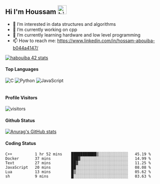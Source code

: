 ## Hi I'm Houssam <img src="https://user-images.githubusercontent.com/1303154/88677602-1635ba80-d120-11ea-84d8-d263ba5fc3c0.gif" width="28px" alt="hi">

- 👀 I’m interested in data structures and algorithms
- 🔭 I’m currently working on cpp
- 🌱 I’m currently learning hardware and low level programming
- 📫 How to reach me: https://www.linkedin.com/in/hossam-abouiba-b044a4147/

[![habouiba 42 stats](https://badge.mediaplus.ma/greenbinary/habouiba)](https://github.com/oakoudad/badge42)

#### Top Languages

![C](https://img.shields.io/badge/c-%2300599C.svg?style=for-the-badge&logo=c&logoColor=white)
![Python](https://img.shields.io/badge/python-%2314354C.svg?style=for-the-badge&logo=python&logoColor=white)
![JavaScript](https://img.shields.io/badge/javascript-%23323330.svg?style=for-the-badge&logo=javascript&logoColor=%23F7DF1E)
<br />
<br />
#### Profile Visitors
![visitors](https://visitor-badge.glitch.me/badge?page_id=project-HOSSAM.project-HOSSAM)

#### Github Status
[![Anurag's GitHub stats](https://github-readme-stats.vercel.app/api?username=0xPride&theme=tokyonight)](https://github.com/anuraghazra/github-readme-stats)

#### Coding Status
<!--START_SECTION:waka-->

```text
C++          1 hr 52 mins    ███████████▒░░░░░░░░░░░░░   45.19 %
Docker       37 mins         ███▓░░░░░░░░░░░░░░░░░░░░░   14.99 %
Text         27 mins         ██▓░░░░░░░░░░░░░░░░░░░░░░   11.25 %
JavaScript   20 mins         ██░░░░░░░░░░░░░░░░░░░░░░░   08.08 %
Lua          13 mins         █▒░░░░░░░░░░░░░░░░░░░░░░░   05.62 %
sh           9 mins          █░░░░░░░░░░░░░░░░░░░░░░░░   03.63 %
```

<!--END_SECTION:waka-->
